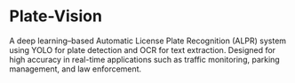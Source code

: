 # Plate-Vision
A deep learning–based Automatic License Plate Recognition (ALPR) system using YOLO for plate detection and OCR for text extraction. Designed for high accuracy in real-time applications such as traffic monitoring, parking management, and law enforcement.
